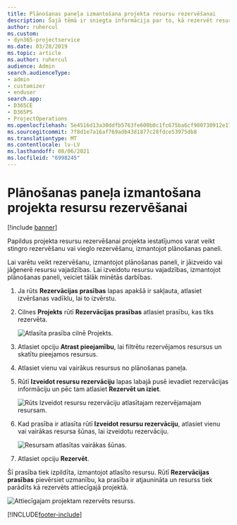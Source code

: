 ```yaml
---
title: Plānošanas paneļa izmantošana projekta resursu rezervēšanai
description: Šajā tēmā ir sniegta informācija par to, kā rezervēt resursus.
author: ruhercul
ms.custom:
- dyn365-projectservice
ms.date: 03/28/2019
ms.topic: article
ms.author: ruhercul
audience: Admin
search.audienceType:
- admin
- customizer
- enduser
search.app:
- D365CE
- D365PS
- ProjectOperations
ms.openlocfilehash: 5e4516d13a30ddfb5763fe600b0c1fc675ba6cf980730912e1795cc3d6f4991f
ms.sourcegitcommit: 7f8d1e7a16af769adb43d1877c28fdce53975db8
ms.translationtype: MT
ms.contentlocale: lv-LV
ms.lasthandoff: 08/06/2021
ms.locfileid: "6998245"
---
```

# <a name="use-the-schedule-board-to-book-project-resources"></a>Plānošanas paneļa izmantošana projekta resursu rezervēšanai

[!include [banner](../includes/psa-now-project-operations.md)]

Papildus projekta resursu rezervēšanai projekta iestatījumos varat veikt stingro rezervēšanu vai vieglo rezervēšanu, izmantojot plānošanas paneli.

Lai varētu veikt rezervēšanu, izmantojot plānošanas paneli, ir jāizveido vai jāģenerē resursu vajadzības. Lai izveidotu resursu vajadzības, izmantojot plānošanas paneli, veiciet tālāk minētās darbības.

1. Ja rūts **Rezervācijas prasības** lapas apakšā ir sakļauta, atlasiet izvēršanas vadīklu, lai to izvērstu.
2. Cilnes **Projekts** rūtī **Rezervācijas prasības** atlasiet prasību, kas tiks rezervēta.

    ![Atlasīta prasība cilnē Projekts.](media/Resource-Management-image73.png)

3. Atlasiet opciju **Atrast pieejamību**, lai filtrētu rezervējamos resursus un skatītu pieejamos resursus. 
4. Atlasiet vienu vai vairākus resursus no plānošanas paneļa. 
5. Rūtī **Izveidot resursu rezervāciju** lapas labajā pusē ievadiet rezervācijas informāciju un pēc tam atlasiet **Rezervēt un iziet**.

    ![Rūts Izveidot resursu rezervāciju atlasītajam rezervējamajam resursam.](media/Resource-Management-image74.png)

6. Kad prasība ir atlasīta rūtī **Izveidot resursu rezervāciju**, atlasiet vienu vai vairākas resursa šūnas, lai izveidotu rezervāciju.

    ![Resursam atlasītas vairākas šūnas.](media/Resource-Management-image75.png)

7. Atlasiet opciju **Rezervēt**.

Šī prasība tiek izpildīta, izmantojot atlasīto resursu. Rūtī **Rezervācijas prasības** pievērsiet uzmanību, ka prasība ir atjaunināta un resurss tiek parādīts kā rezervēts attiecīgajā projektā.

![Attiecīgajam projektam rezervēts resurss.](media/Resource-Management-image76.png)


[!INCLUDE[footer-include](../includes/footer-banner.md)]